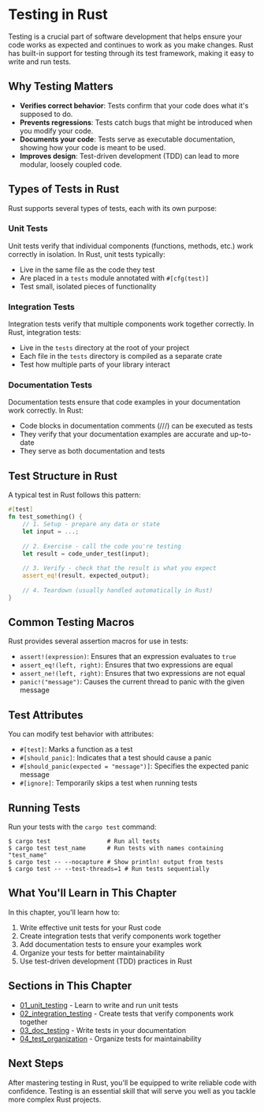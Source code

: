 # Testing in Rust

Testing is a crucial part of software development that helps ensure your code works as expected and continues to work as you make changes. Rust has built-in support for testing through its test framework, making it easy to write and run tests.

## Why Testing Matters

- **Verifies correct behavior**: Tests confirm that your code does what it's supposed to do.
- **Prevents regressions**: Tests catch bugs that might be introduced when you modify your code.
- **Documents your code**: Tests serve as executable documentation, showing how your code is meant to be used.
- **Improves design**: Test-driven development (TDD) can lead to more modular, loosely coupled code.

## Types of Tests in Rust

Rust supports several types of tests, each with its own purpose:

### Unit Tests

Unit tests verify that individual components (functions, methods, etc.) work correctly in isolation. In Rust, unit tests typically:
- Live in the same file as the code they test
- Are placed in a `tests` module annotated with `#[cfg(test)]`
- Test small, isolated pieces of functionality

### Integration Tests

Integration tests verify that multiple components work together correctly. In Rust, integration tests:
- Live in the `tests` directory at the root of your project
- Each file in the `tests` directory is compiled as a separate crate
- Test how multiple parts of your library interact

### Documentation Tests

Documentation tests ensure that code examples in your documentation work correctly. In Rust:
- Code blocks in documentation comments (///) can be executed as tests
- They verify that your documentation examples are accurate and up-to-date
- They serve as both documentation and tests

## Test Structure in Rust

A typical test in Rust follows this pattern:

```rust
#[test]
fn test_something() {
    // 1. Setup - prepare any data or state
    let input = ...;
    
    // 2. Exercise - call the code you're testing
    let result = code_under_test(input);
    
    // 3. Verify - check that the result is what you expect
    assert_eq!(result, expected_output);
    
    // 4. Teardown (usually handled automatically in Rust)
}
```

## Common Testing Macros

Rust provides several assertion macros for use in tests:

- `assert!(expression)`: Ensures that an expression evaluates to `true`
- `assert_eq!(left, right)`: Ensures that two expressions are equal
- `assert_ne!(left, right)`: Ensures that two expressions are not equal
- `panic!("message")`: Causes the current thread to panic with the given message

## Test Attributes

You can modify test behavior with attributes:

- `#[test]`: Marks a function as a test
- `#[should_panic]`: Indicates that a test should cause a panic
- `#[should_panic(expected = "message")]`: Specifies the expected panic message
- `#[ignore]`: Temporarily skips a test when running tests

## Running Tests

Run your tests with the `cargo test` command:

```
$ cargo test                # Run all tests
$ cargo test test_name      # Run tests with names containing "test_name"
$ cargo test -- --nocapture # Show println! output from tests
$ cargo test -- --test-threads=1 # Run tests sequentially
```

## What You'll Learn in This Chapter

In this chapter, you'll learn how to:

1. Write effective unit tests for your Rust code
2. Create integration tests that verify components work together
3. Add documentation tests to ensure your examples work
4. Organize your tests for better maintainability
5. Use test-driven development (TDD) practices in Rust

## Sections in This Chapter

- [01_unit_testing](./01_unit_testing/) - Learn to write and run unit tests
- [02_integration_testing](./02_integration_testing/) - Create tests that verify components work together
- [03_doc_testing](./03_doc_testing/) - Write tests in your documentation
- [04_test_organization](./04_test_organization/) - Organize tests for maintainability

## Next Steps

After mastering testing in Rust, you'll be equipped to write reliable code with confidence. Testing is an essential skill that will serve you well as you tackle more complex Rust projects. 